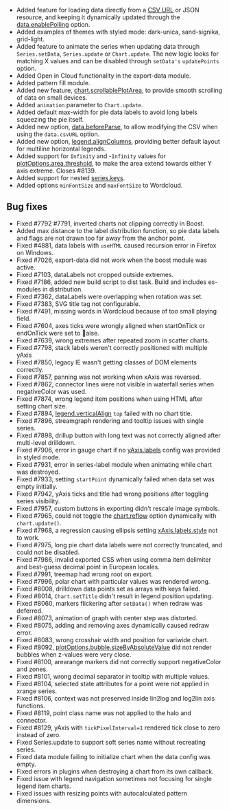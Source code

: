 - Added feature for loading data directly from a [CSV URL](https://api.highcharts.com/highcharts/data.csvURL) or JSON resource, and keeping it dynamically updated through the [data.enablePolling](https://api.highcharts.com/highcharts/data.enablePolling) option.
- Added examples of themes with styled mode: dark-unica, sand-signika, grid-light.
- Added feature to animate the series when updating data through ``Series.setData``, ``Series.update`` or ``Chart.update``. The new logic looks for matching X values and can be disabled through ``setData's`` ``updatePoints`` option.
- Added Open in Cloud functionality in the export-data module.
- Added pattern fill module.
- Added new feature, [chart.scrollablePlotArea](https://api.highcharts.com/highcharts/chart.scrollablePlotArea), to provide smooth scrolling of data on small devices.
- Added ``animation`` parameter to ``Chart.update``.
- Added default max-width for pie data labels to avoid long labels squeezing the pie itself.
- Added new option, [data.beforeParse](https://api.highcharts.com/highcharts/data.beforeParse), to allow modifying the CSV when using the ``data.csvURL`` option.
- Added new option, [legend.alignColumns](https://api.highcharts.com/highcharts/legend.alignColumns), providing better default layout for multiline horizontal legends.
- Added support for ``Infinity`` and -``Infinity`` values for [plotOptions.area.threshold](https://api.highcharts.com/highcharts/plotOptions.area.threshold), to make the area extend towards either Y axis extreme. Closes #8139.
- Added support for nested [series.keys](https://api.highcharts.com/highcharts/series.keys).
- Added options ``minFontSize`` and ``maxFontSize`` to Wordcloud.
## Bug fixes 
- Fixed #7792 #7791, inverted charts not clipping correctly in Boost.
- Added max distance to the label distribution function, so pie data labels and flags are not drawn too far away from the anchor point.
- Fixed #4881, data labels with ``useHTML`` caused recursion error in Firefox on Windows.
- Fixed #7026, export-data did not work when the boost module was active.
- Fixed #7103, dataLabels not cropped outside extremes.
- Fixed #7186, added new build script to dist task. Build and includes es-modules in distribution.
- Fixed #7362, dataLabels were overlapping when rotation was set.
- Fixed #7383, SVG title tag not configurable.
- Fixed #7491, missing words in Wordcloud because of too small playing field.
- Fixed #7604, axes ticks were wrongly aligned when startOnTick or endOnTick were set to alse.
- Fixed #7639, wrong extremes after repeated zoom in scatter charts.
- Fixed #7798, stack labels weren't correctly positioned with multiple yAxis
- Fixed #7850, legacy IE wasn't getting classes of DOM elements correctly.
- Fixed #7857, panning was not working when xAxis was reversed.
- Fixed #7862, connector lines were not visible in waterfall series when negativeColor was used.
- Fixed #7874, wrong legend item positions when using HTML after setting chart size.
- Fixed #7894, [legend.verticalAlign](https://api.highcharts.com/highcharts/legend.verticalAlign) ``top`` failed with no chart title.
- Fixed #7896, streamgraph rendering and tooltip issues with single series.
- Fixed #7898, drillup button with long text was not correctly aligned after multi-level drilldown.
- Fixed #7906, error in gauge chart if no [yAxis.labels](https://api.highcharts.com/highcharts/yAxis.labels) config was provided in styled mode.
- Fixed #7931, error in series-label module when animating while chart was destroyed.
- Fixed #7933, setting ``startPoint`` dynamically failed when data set was empty initially.
- Fixed #7942, yAxis ticks and title had wrong positions after toggling series visibility.
- Fixed #7957, custom buttons in exporting didn't rescale image symbols.
- Fixed #7965, could not toggle the [chart.reflow](https://api.highcharts.com/highcharts/chart.reflow) option dynamically with ``chart.update()``.
- Fixed #7968, a regression causing ellipsis setting [xAxis.labels.style](https://api.highcharts.com/highcharts/xAxis.labels.style) not to work.
- Fixed #7975, long pie chart data labels were not correctly truncated, and could not be disabled.
- Fixed #7986, invalid exported CSS when using comma item delimiter and best-guess decimal point in European locales.
- Fixed #7991, treemap had wrong root on export.
- Fixed #7996, polar chart with particular values was rendered wrong.
- Fixed #8008, drilldown data points set as arrays with keys failed.
- Fixed #8014, ``Chart.setTitle`` didn't result in legend position updating.
- Fixed #8060, markers flickering after ``setData()`` when redraw was deferred.
- Fixed #8073, animation of graph with center step was distorted.
- Fixed #8075, adding and removing axes dynamically caused redraw error.
- Fixed #8083, wrong crosshair width and position for variwide chart.
- Fixed #8092, [plotOptions.bubble.sizeByAbsoluteValue](https://api.highcharts.com/highcharts/plotOptions.bubble.sizeByAbsoluteValue) did not render bubbles when z-values were very close.
- Fixed #8100, arearange markers did not correctly support negativeColor and zones.
- Fixed #8101, wrong decimal separator in tooltip with multiple values.
- Fixed #8104, selected state attributes for a point were not applied in xrange series.
- Fixed #8106, context was not preserved inside lin2log and log2lin axis functions.
- Fixed #8119, point class name was not applied to the halo and connector.
- Fixed #8129, yAxis with ``tickPixelInterval=1`` rendered tick close to zero instead of zero.
- Fixed Series.update to support soft series name without recreating series.
- Fixed data module failing to initialize chart when the data config was empty.
- Fixed errors in plugins when destroying a chart from its own callback.
- Fixed issue with legend navigation sometimes not focusing for single legend item charts.
- Fixed issues with resizing points with autocalculated pattern dimensions.